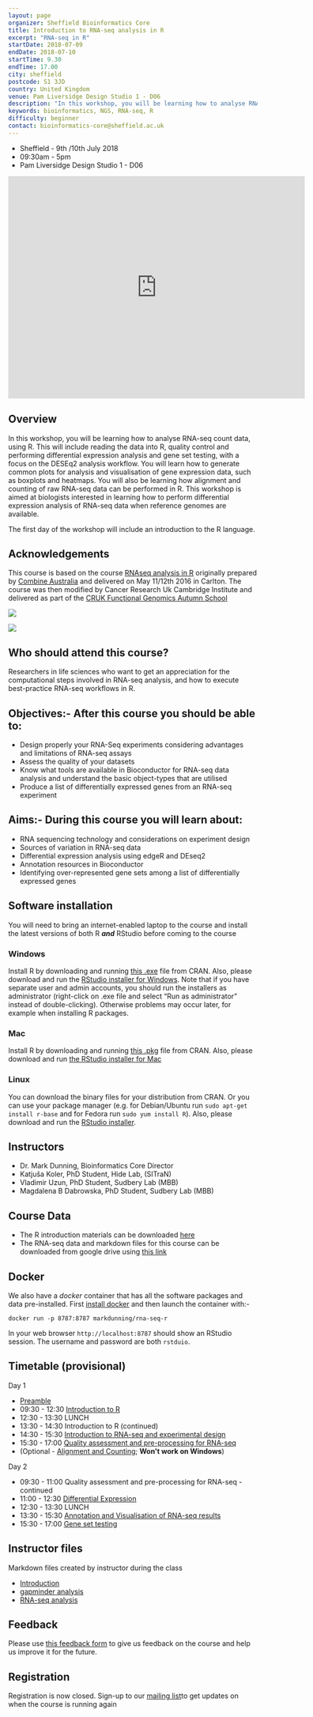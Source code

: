 ```yaml
---
layout: page
organizer: Sheffield Bioinformatics Core
title: Introduction to RNA-seq analysis in R
excerpt: "RNA-seq in R"
startDate: 2018-07-09
endDate: 2018-07-10
startTime: 9.30
endTime: 17.00
city: sheffield
postcode: S1 3JD
country: United Kingdom
venue: Pam Liversidge Design Studio 1 - D06
description: "In this workshop, you will be learning how to analyse RNA-seq count data, using R. This will include reading the data into R, quality control and performing differential expression analysis and gene set testing, with a focus on the edgeR analysis workflow. You will learn how to generate common plots for analysis and visualisation of gene expression data, such as boxplots and heatmaps. You will also be learning how alignment and counting of raw RNA-seq data can be performed in R. This workshop is aimed at biologists interested in learning how to perform differential expression analysis of RNA-seq data when reference genomes are available.."
keywords: bioinformatics, NGS, RNA-seq, R
difficulty: beginner
contact: bioinformatics-core@sheffield.ac.uk
---
```


- Sheffield - 9th /10th July 2018
- 09:30am - 5pm
- Pam Liversidge Design Studio 1 - D06

<iframe src="https://www.google.com/maps/embed?pb=!1m14!1m8!1m3!1d9519.181464571486!2d-1.4777067!3d53.3827108!3m2!1i1024!2i768!4f13.1!3m3!1m2!1s0x0%3A0x60e5580cdf19b137!2sPam+Liversidge+Building!5e0!3m2!1sen!2suk!4v1510862811609" width="600" height="450" frameborder="0" style="border:0" allowfullscreen></iframe>

## Overview

In this workshop, you will be learning how to analyse RNA-seq count data, using R. This will include reading the data into R, quality control and performing differential expression analysis and gene set testing, with a focus on the DESEq2 analysis workflow. You will learn how to generate common plots for analysis and visualisation of gene expression data, such as boxplots and heatmaps. You will also be learning how alignment and counting of raw RNA-seq data can be performed in R. This workshop is aimed at biologists interested in learning how to perform differential expression analysis of RNA-seq data when reference genomes are available.

The first day of the workshop will include an introduction to the R language.

## Acknowledgements

This course is based on the course [RNAseq analysis in R](http://combine-australia.github.io/2016-05-11-RNAseq/) originally prepared by [Combine Australia](https://combine.org.au/) and delivered on May 11/12th 2016 in Carlton. The course was then modified by Cancer Research Uk Cambridge Institute and delivered as part of the [CRUK Functional Genomics Autumn School](https://bioinformatics-core-shared-training.github.io/cruk-autumn-school-2017/)

![](https://raw.githubusercontent.com/sheffield-bioinformatics-core/RNAseq-R/gh-pages/images/combine_banner.png)

![](https://raw.githubusercontent.com/sheffield-bioinformatics-core/RNAseq-R/gh-pages/images/CRUK_Cambridge_Major%20Centre%20logo.jpg)

## Who should attend this course?

Researchers in life sciences who want to get an appreciation for the computational steps involved in RNA-seq analysis, and how to execute best-practice RNA-seq workflows in R.

## Objectives:- After this course you should be able to:

- Design properly your RNA-Seq experiments considering advantages and limitations of RNA-seq assays
- Assess the quality of your datasets
- Know what tools are available in Bioconductor for RNA-seq data analysis and understand the basic object-types that are utilised
- Produce a list of differentially expressed genes from an RNA-seq experiment 

## Aims:- During this course you will learn about:

- RNA sequencing technology and considerations on experiment design
- Sources of variation in RNA-seq data
- Differential expression analysis using edgeR and DEseq2
- Annotation resources in Bioconductor
- Identifying over-represented gene sets among a list of differentially expressed genes 
    
## Software installation
You will need to bring an internet-enabled laptop to the course and install the latest versions of both R ***and*** RStudio before coming to the course

### Windows

Install R by downloading and running [this .exe](http://cran.r-project.org/bin/windows/base/release.htm) file from CRAN. Also, please download and run the [RStudio installer for Windows](https://www.rstudio.com/products/rstudio/download/#download). Note that if you have separate user and admin accounts, you should run the installers as administrator (right-click on .exe file and select “Run as administrator” instead of double-clicking). Otherwise problems may occur later, for example when installing R packages.

### Mac

Install R by downloading and running [this .pkg](http://cran.r-project.org/bin/macosx/R-latest.pkg) file from CRAN. Also, please download and run [the RStudio installer for Mac](https://www.rstudio.com/products/rstudio/download/#download)

### Linux

You can download the binary files for your distribution from CRAN. Or you can use your package manager (e.g. for Debian/Ubuntu run `sudo apt-get install r-base` and for Fedora run `sudo yum install R`). Also, please download and run the [RStudio installer](https://www.rstudio.com/products/rstudio/download/#download).


## Instructors

- Dr. Mark Dunning, Bioinformatics Core Director
- Katjuša Koler, PhD Student, Hide Lab, (SITraN)
- Vladimir Uzun, PhD Student, Sudbery Lab (MBB)
- Magdalena B Dabrowska, PhD Student, Sudbery Lab (MBB)

## Course Data

- The R introduction materials can be downloaded [here](r-introduction-2018-07-09.zip)
- The RNA-seq data and markdown files for this course can be downloaded from google drive using [this link](https://drive.google.com/file/d/1TWuyCc10biSkvN2x_ONemzuO_ENkWHof/view?usp=sharing)

## Docker

We also have a *docker* container that has all the software packages and data pre-installed. First [install docker](https://www.docker.com/community-edition#/download) and then launch the container with:-

```
docker run -p 8787:8787 markdunning/rna-seq-r
```
In your web browser ```http://localhost:8787``` should show an RStudio session. The username and password are both ```rstduio```.

## Timetable (provisional)

Day 1
- [Preamble](https://docs.google.com/presentation/d/15OLjTTRniIYADnSU6KS1vfmIa6gVFNWGWory8FUR_8k/edit?usp=sharing)
- 09:30 - 12:30 [Introduction to R](https://bioinformatics-core-shared-training.github.io/r-crash-course/crash-course.nb.html)
- 12:30 - 13:30 LUNCH
- 13:30 - 14:30 Introduction to R (continued)
- 14:30 - 15:30 [Introduction to RNA-seq and experimental design](https://docs.google.com/presentation/d/15OLjTTRniIYADnSU6KS1vfmIa6gVFNWGWory8FUR_8k/edit?usp=sharing)
- 15:30 - 17:00 [Quality assessment and pre-processing for RNA-seq](http://sbc.shef.ac.uk/RNAseq-R/rna-seq-preprocessing.nb.html)
- (Optional - [Alignment and Counting](http://sbc.shef.ac.uk/RNAseq-R/align-and-count.nb.html); **Won't work on Windows**)

Day 2

- 09:30 - 11:00 Quality assessment and pre-processing for RNA-seq - continued
- 11:00 - 12:30 [Differential Expression](http://sbc.shef.ac.uk/RNAseq-R/rna-seq-de.nb.html)
- 12:30 - 13:30 LUNCH
- 13:30 - 15:30 [Annotation and Visualisation of RNA-seq results](http://sbc.shef.ac.uk/RNAseq-R/rna-seq-annotation-visualisation.nb.html)
- 15:30 - 17:00 [Gene set testing](http://sbc.shef.ac.uk/RNAseq-R/rna-seq-gene-set-testing.nb.html)

## Instructor files

Markdown files created by instructor during the class

- [Introduction](http://sbc.shef.ac.uk/training/2018-07-09-introduction.Rmd)
- [gapminder analysis](http://sbc.shef.ac.uk/training/2018-07-09-gapminder-analysis.Rmd)
- [RNA-seq analysis](http://sbc.shef.ac.uk/training/2018-07-09/2018-07-10-rna-seq-analysis.Rmd)

## Feedback

Please use [this feedback form](https://docs.google.com/forms/d/e/1FAIpQLSeUFmJItMTRZJicq8jwiiqbDwLm4QpP4Cj7tgvLwqYtqE30nw/viewform) to give us feedback on the course and help us improve it for the future.


## Registration 

Registration is now closed. Sign-up to our [mailing list](https://groups.google.com/a/sheffield.ac.uk/forum/#!forum/bioinformatics-core-news/join)to get updates on when the course is running again

